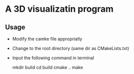 # A 3D visualizatin program

## Usage

- Modify the camke file appropriatly
- Change to the root directory (same dir as CMakeLists.txt)
- Input the following command in terminal

	
	mkdir build
	cd build
	cmake ..
	make

